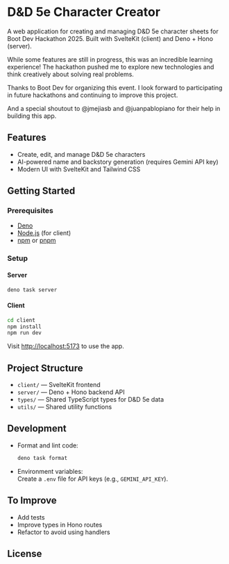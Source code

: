 # D&D 5e Character Creator

A web application for creating and managing D&D 5e character sheets for Boot Dev Hackathon 2025.
Built with SvelteKit (client) and Deno + Hono (server).

While some features are still in progress, this was an incredible learning experience! The hackathon pushed me to explore new technologies and think creatively about solving real problems.

Thanks to Boot Dev for organizing this event. I look forward to participating in future hackathons and continuing to improve this project.

And a special shoutout to @jmejiasb and @juanpablopiano for their help in building this app.

## Features

- Create, edit, and manage D&D 5e characters
- AI-powered name and backstory generation (requires Gemini API key)
- Modern UI with SvelteKit and Tailwind CSS

## Getting Started

### Prerequisites

- [Deno](https://deno.com/)
- [Node.js](https://nodejs.org/) (for client)
- [npm](https://www.npmjs.com/) or [pnpm](https://pnpm.io/)

### Setup

#### Server

```sh
deno task server
```

#### Client

```sh
cd client
npm install
npm run dev
```

Visit [http://localhost:5173](http://localhost:5173) to use the app.

## Project Structure

- `client/` — SvelteKit frontend
- `server/` — Deno + Hono backend API
- `types/` — Shared TypeScript types for D&D 5e data
- `utils/` — Shared utility functions

## Development

- Format and lint code:  
  ```sh
  deno task format
  ```

- Environment variables:  
  Create a `.env` file for API keys (e.g., `GEMINI_API_KEY`).

## To Improve

- Add tests
- Improve types in Hono routes
- Refactor to avoid using handlers

## License